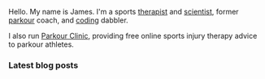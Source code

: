 Hello. My name is James. I'm a sports [therapist](https://jmablog.com/tags/sports-therapy/) and [scientist](https://jmablog.com/research), former [parkour](https://jmablog.com/tags/parkour) coach, and [coding](https://jmablog.com/tags/coding) dabbler.

I also run [Parkour Clinic](https://parkour.clinic), providing free online sports injury therapy advice to parkour athletes.

### Latest blog posts

<!-- BLOG-POST-LIST:START -->
<!-- BLOG-POST-LIST:END -->
